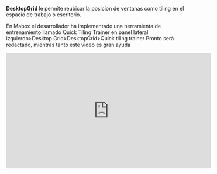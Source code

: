 **DesktopGrid** le permite reubicar la posicion de ventanas como tiling en el espacio de trabajo o escritorio.

En Mabox el desarrollador ha implementado una herramienta de entrenamiento llamado Quick Tiling Trainer en panel lateral izquierdo>Desktop Grid>DesktopGrid>Quick tiling trainer
Pronto será redactado, mientras tanto  este video es gran ayuda

<iframe width="560" height="315" src="https://www.youtube.com/embed/Ba_lV-M0I2o" title="YouTube video player" frameborder="0" allow="accelerometer; autoplay; clipboard-write; encrypted-media; gyroscope; picture-in-picture" allowfullscreen></iframe>
